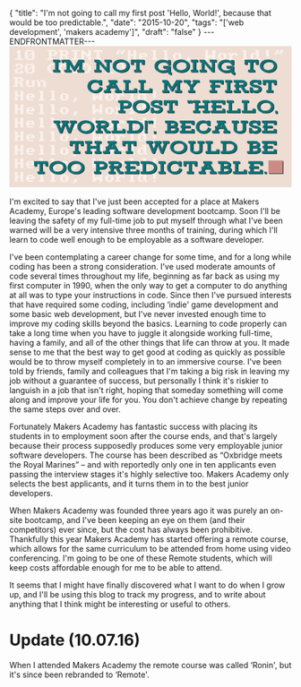 {
  "title": "I'm not going to call my first post 'Hello, World!', because that would be too predictable.",
  "date": "2015-10-20",
  "tags": "['web development', 'makers academy']",
  "draft": "false"
}
---ENDFRONTMATTER---
![Hello World](media/hello-world-header.png "Hello World")

I'm excited to say that I've just been accepted for a place at Makers Academy, Europe's leading software development bootcamp. Soon I'll be leaving the safety of my full-time job to put myself through what I've been warned will be a very intensive three months of training, during which I'll learn to code well enough to be employable as a software developer.

I've been contemplating a career change for some time, and for a long while coding has been a strong consideration. I've used moderate amounts of code several times throughout my life, beginning as far back as using my first computer in 1990, when the only way to get a computer to do anything at all was to type your instructions in code. Since then I've pursued interests that have required some coding, including ‘indie' game development and some basic web development, but I've never invested enough time to improve my coding skills beyond the basics. Learning to code properly can take a long time when you have to juggle it alongside working full-time, having a family, and all of the other things that life can throw at you. It made sense to me that the best way to get good at coding as quickly as possible would be to throw myself completely in to an immersive course. I've been told by friends, family and colleagues that I'm taking a big risk in leaving my job without a guarantee of success, but personally I think it's riskier to languish in a job that isn't right, hoping that someday something will come along and improve your life for you. You don't achieve change by repeating the same steps over and over.

Fortunately Makers Academy has fantastic success with placing its students in to employment soon after the course ends, and that's largely because their process supposedly produces some very employable junior software developers. The course has been described as “Oxbridge meets the Royal Marines” – and with reportedly only one in ten applicants even passing the interview stages it's highly selective too. Makers Academy only selects the best applicants, and it turns them in to the best junior developers.

When Makers Academy was founded three years ago it was purely an on-site bootcamp, and I've been keeping an eye on them (and their competitors) ever since, but the cost has always been prohibitive. Thankfully this year Makers Academy has started offering a remote course, which allows for the same curriculum to be attended from home using video conferencing. I'm going to be one of these Remote students, which will keep costs affordable enough for me to be able to attend.

It seems that I might have finally discovered what I want to do when I grow up, and I'll be using this blog to track my progress, and to write about anything that I think might be interesting or useful to others.

# Update (10.07.16)
When I attended Makers Academy the remote course was called ‘Ronin', but it's since been rebranded to ‘Remote'.